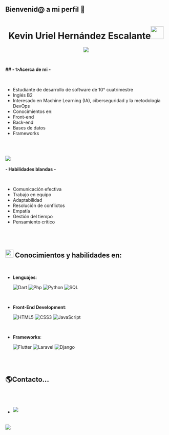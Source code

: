 ## Bienvenid@ a mi perfil 👋


<h1 align="center"><b>Kevin Uriel Hernández Escalante</b><img src="https://media.giphy.com/media/hvRJCLFzcasrR4ia7z/giphy.gif" width="40"></h1>
<!--  -->
<p align="center">
  <a href="https://github.com/DenverCoder1/readme-typing-svg"><img src="https://readme-typing-svg.herokuapp.com?font=Time+New+Roman&color=cyan&size=25&center=true&vCenter=true&width=600&height=100&lines=Estudiante+en;Desarrollo+de+software,;Front-end,;Back-end,;Data+bases..<3"></a>
</p>


<br>



	
**## <b>- ✨Acerca de mi -</b>**

<br>

- Estudiante de desarrollo de software de 10° cuatrimestre
- Inglés B2
- Interesado en Machine Learning (IA), ciberseguridad y la metodología DevOps
- Conocimientos en:
 - Front-end
 - Back-end
 - Bases de datos
 - Frameworks

<br><br>

<img src="https://user-images.githubusercontent.com/73097560/115834477-dbab4500-a447-11eb-908a-139a6edaec5c.gif"><br><br>
**<b>- Habilidades blandas -</b>**

<br>

- Comunicación efectiva
- Trabajo en equipo
- Adaptabilidad
- Resolución de conflictos
- Empatía
- Gestión del tiempo
- Pensamiento crítico

<br><br>

## <img src="https://media2.giphy.com/media/QssGEmpkyEOhBCb7e1/giphy.gif?cid=ecf05e47a0n3gi1bfqntqmob8g9aid1oyj2wr3ds3mg700bl&rid=giphy.gif" width ="25"><b> Conocimientos y habilidades en:</b>
<br>

<p align="center">

- **Lenguajes**:
    
    ![Dart](https://img.shields.io/badge/Dart%20-%232370ED.svg?style=for-the-badge&logo=dart&logoColor=white)
    ![Php](https://img.shields.io/badge/php%20-%2300599C.svg?style=for-the-badge&logo=php&logoColor=white)
    ![Python](https://img.shields.io/badge/Python%20-%2314354C.svg?style=for-the-badge&logo=python&logoColor=white)
    ![SQL](https://img.shields.io/badge/sql%20-%2314354C.svg?style=for-the-badge&logo=sql&logoColor=white)

<br>   
    
- **Front-End Development**:

   ![HTML5](https://img.shields.io/badge/HTML5%20-%23E34F26.svg?style=for-the-badge&logo=html5&logoColor=white)
   ![CSS3](https://img.shields.io/badge/CSS%20-%231572B6.svg?style=for-the-badge&logo=css3&logoColor=white)
   ![JavaScript](https://img.shields.io/badge/JavaScript%20-%23F7DF1E.svg?style=for-the-badge&logo=javascript&logoColor=black)

<br>

- **Frameworks**:

    ![Flutter](https://img.shields.io/badge/Flutter-%23327FC7.svg?style=for-the-badge&logo=flutter&logoColor=white)
    ![Laravel](https://img.shields.io/badge/Laravel-%232370ED.svg?style=for-the-badge&logo=laravel&logoColor=white)
    ![Django](https://img.shields.io/badge/Django-%23E34F26.svg?style=for-the-badge&logo=django&logoColor=white)
    




</p>


<br>
<br>

## <b> 🌎Contacto...</b>
<br>
<div align='left'>

<ul>

<br>

<li>
<a href="mailto:0xabdulkhalid@gmail.com" target="_blank">
<img src="https://img.shields.io/badge/gmail:  kuhes0918@gmail.com-%23EA4335.svg?style=for-the-badge&logo=gmail&logoColor=white" t=mail style="margin-bottom: 5px;" />
</a>
</li>
	
</ul>
</div>

<br>
<img src="https://user-images.githubusercontent.com/73097560/115834477-dbab4500-a447-11eb-908a-139a6edaec5c.gif">
